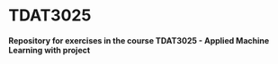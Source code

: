 # TDAT3025

#### Repository for exercises in the course TDAT3025 - Applied Machine Learning with project

